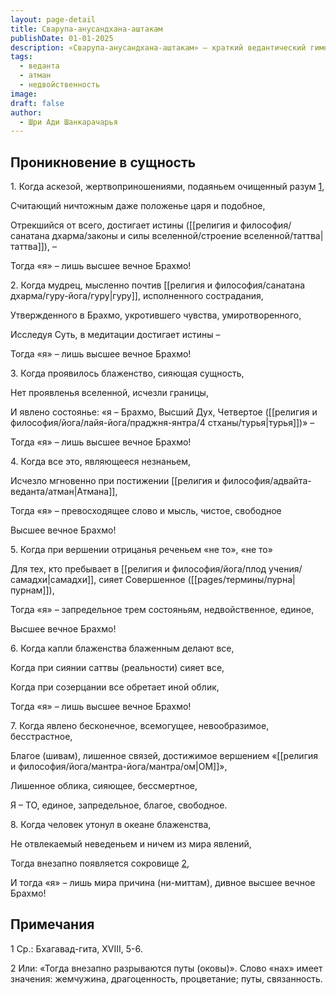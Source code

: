 ```yaml
---
layout: page-detail
title: Сварупа-анусандхана-аштакам
publishDate: 01-01-2025
description: «Сварупа-анусандхана-аштакам» — краткий ведантический гимн Шанкарачарьи о постижении истинной природы Атмана. Восемь строф описывают путь к осознанию себя как вечного, чистого Брахмана, свободного от иллюзий, страданий и ограничений. Через отречение, медитацию и самопознание исчезают границы эго и мира, раскрывается безграничное блаженство и свобода, а индивидуальное «я» растворяется в абсолютной реальности.
tags:
  - веданта
  - атман
  - недвойственность
image: 
draft: false
author:
  - Шри Ади Шанкарачарья
---
```


## Проникновение в сущность
 1\. Когда аскезой, жертвоприношениями, подаяньем очищенный разум [1](#1),

 Считающий ничтожным даже положенье царя и подобное,

 Отрекшийся от всего, достигает истины ([[религия и философия/санатана дхарма/законы и силы вселенной/строение вселенной/таттва|таттва]]), –

 Тогда «я» – лишь высшее вечное Брахмо!

 2\. Когда мудрец, мысленно почтив [[религия и философия/санатана дхарма/гуру-йога/гуру|гуру]], исполненного сострадания,

 Утвержденного в Брахмо, укротившего чувства, умиротворенного,

 Исследуя Суть, в медитации достигает истины –

 Тогда «я» – лишь высшее вечное Брахмо!

 3\. Когда проявилось блаженство, сияющая сущность,

 Нет проявленья вселенной, исчезли границы,

 И явлено состоянье: «я – Брахмо, Высший Дух, Четвертое ([[религия и философия/йога/лайя-йога/праджня-янтра/4 стханы/турья|турья]])» –

 Тогда «я» – лишь высшее вечное Брахмо!

 4\. Когда все это, являющееся незнаньем,

 Исчезло мгновенно при постижении [[религия и философия/адвайта-веданта/атман|Атмана]],

 Тогда «я» – превосходящее слово и мысль, чистое, свободное

 Высшее вечное Брахмо!

 5\. Когда при вершении отрицанья реченьем «не то», «не то»

 Для тех, кто пребывает в [[религия и философия/йога/плод учения/самадхи|самадхи]], сияет Совершенное ([[pages/термины/пурна|пурнам]]),

 Тогда «я» – запредельное трем состояньям, недвойственное, единое,

 Высшее вечное Брахмо!

 6\. Когда капли блаженства блаженным делают все,

 Когда при сиянии саттвы (реальности) сияет все,

 Когда при созерцании все обретает иной облик,

 Тогда «я» – лишь высшее вечное Брахмо!

 7\. Когда явлено бесконечное, всемогущее, невообразимое, бесстрастное,

 Благое (шивам), лишенное связей, достижимое вершением «[[религия и философия/йога/мантра-йога/мантра/ом|ОМ]]»,

 Лишенное облика, сияющее, бессмертное,

 Я – ТО, единое, запредельное, благое, свободное.

 8\. Когда человек утонул в океане блаженства,

 Не отвлекаемый неведеньем и ничем из мира явлений,

 Тогда внезапно появляется сокровище [2](#2),

 И тогда «я» – лишь мира причина (ни-миттам), дивное высшее вечное Брахмо!

## Примечания
1 Ср.: Бхагавад-гита, XVIII, 5-6.

2 Или: «Тогда внезапно разрываются путы (оковы)». Слово «нах» имеет значения: жемчужина, драгоценность, процветание; путы, связанность.

